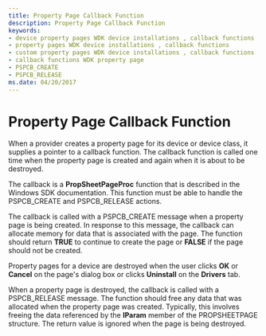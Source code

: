 ```yaml
---
title: Property Page Callback Function
description: Property Page Callback Function
keywords:
- device property pages WDK device installations , callback functions
- property pages WDK device installations , callback functions
- custom property pages WDK device installations , callback functions
- callback functions WDK property page
- PSPCB_CREATE
- PSPCB_RELEASE
ms.date: 04/20/2017
---
```


# Property Page Callback Function





When a provider creates a property page for its device or device class, it supplies a pointer to a callback function. The callback function is called one time when the property page is created and again when it is about to be destroyed.

The callback is a **PropSheetPageProc** function that is described in the Windows SDK documentation. This function must be able to handle the PSPCB_CREATE and PSPCB_RELEASE actions.

The callback is called with a PSPCB_CREATE message when a property page is being created. In response to this message, the callback can allocate memory for data that is associated with the page. The function should return **TRUE** to continue to create the page or **FALSE** if the page should not be created.

Property pages for a device are destroyed when the user clicks **OK** or **Cancel** on the page's dialog box or clicks **Uninstall** on the **Drivers** tab.

When a property page is destroyed, the callback is called with a PSPCB_RELEASE message. The function should free any data that was allocated when the property page was created. Typically, this involves freeing the data referenced by the **lParam** member of the PROPSHEETPAGE structure. The return value is ignored when the page is being destroyed.

 

 





